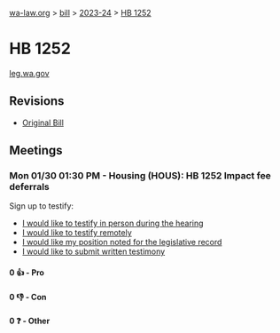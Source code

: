 [wa-law.org](/) > [bill](/bill/) > [2023-24](/bill/2023-24/) > [HB 1252](/bill/2023-24/hb/1252/)

# HB 1252
[leg.wa.gov](https://app.leg.wa.gov/billsummary?BillNumber=1252&Year=2023&Initiative=false)

## Revisions
* [Original Bill](1/)

## Meetings
### Mon 01/30 01:30 PM - Housing (HOUS): HB 1252 Impact fee deferrals
Sign up to testify:
* [I would like to testify in person during the hearing](https://app.leg.wa.gov/csi/Testifier/Add?chamber=House&mId=30621&aId=150347&caId=20960&tId=1)
* [I would like to testify remotely](https://app.leg.wa.gov/csi/Testifier/Add?chamber=House&mId=30621&aId=150347&caId=20960&tId=2)
* [I would like my position noted for the legislative record](https://app.leg.wa.gov/csi/Testifier/Add?chamber=House&mId=30621&aId=150347&caId=20960&tId=3)
* [I would like to submit written testimony](https://app.leg.wa.gov/csi/Testifier/Add?chamber=House&mId=30621&aId=150347&caId=20960&tId=4)

#### 0 👍 - Pro

#### 0 👎 - Con

#### 0 ❓ - Other
